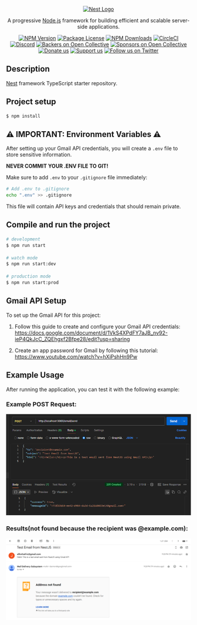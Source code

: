 <p align="center">
  <a href="http://nestjs.com/" target="blank"><img src="https://nestjs.com/img/logo-small.svg" width="120" alt="Nest Logo" /></a>
</p>

[circleci-image]: https://img.shields.io/circleci/build/github/nestjs/nest/master?token=abc123def456
[circleci-url]: https://circleci.com/gh/nestjs/nest

  <p align="center">A progressive <a href="http://nodejs.org" target="_blank">Node.js</a> framework for building efficient and scalable server-side applications.</p>
    <p align="center">
<a href="https://www.npmjs.com/~nestjscore" target="_blank"><img src="https://img.shields.io/npm/v/@nestjs/core.svg" alt="NPM Version" /></a>
<a href="https://www.npmjs.com/~nestjscore" target="_blank"><img src="https://img.shields.io/npm/l/@nestjs/core.svg" alt="Package License" /></a>
<a href="https://www.npmjs.com/~nestjscore" target="_blank"><img src="https://img.shields.io/npm/dm/@nestjs/common.svg" alt="NPM Downloads" /></a>
<a href="https://circleci.com/gh/nestjs/nest" target="_blank"><img src="https://img.shields.io/circleci/build/github/nestjs/nest/master" alt="CircleCI" /></a>
<a href="https://discord.gg/G7Qnnhy" target="_blank"><img src="https://img.shields.io/badge/discord-online-brightgreen.svg" alt="Discord"/></a>
<a href="https://opencollective.com/nest#backer" target="_blank"><img src="https://opencollective.com/nest/backers/badge.svg" alt="Backers on Open Collective" /></a>
<a href="https://opencollective.com/nest#sponsor" target="_blank"><img src="https://opencollective.com/nest/sponsors/badge.svg" alt="Sponsors on Open Collective" /></a>
  <a href="https://paypal.me/kamilmysliwiec" target="_blank"><img src="https://img.shields.io/badge/Donate-PayPal-ff3f59.svg" alt="Donate us"/></a>
    <a href="https://opencollective.com/nest#sponsor"  target="_blank"><img src="https://img.shields.io/badge/Support%20us-Open%20Collective-41B883.svg" alt="Support us"></a>
  <a href="https://twitter.com/nestframework" target="_blank"><img src="https://img.shields.io/twitter/follow/nestframework.svg?style=social&label=Follow" alt="Follow us on Twitter"></a>
</p>
  <!--[![Backers on Open Collective](https://opencollective.com/nest/backers/badge.svg)](https://opencollective.com/nest#backer)
  [![Sponsors on Open Collective](https://opencollective.com/nest/sponsors/badge.svg)](https://opencollective.com/nest#sponsor)-->

## Description

[Nest](https://github.com/nestjs/nest) framework TypeScript starter repository.

## Project setup

```bash
$ npm install
```

## ⚠️ IMPORTANT: Environment Variables ⚠️

After setting up your Gmail API credentials, you will create a `.env` file to store sensitive information.

**NEVER COMMIT YOUR .ENV FILE TO GIT!**

Make sure to add `.env` to your `.gitignore` file immediately:

```bash
# Add .env to .gitignore
echo ".env" >> .gitignore
```

This file will contain API keys and credentials that should remain private.

## Compile and run the project

```bash
# development
$ npm run start

# watch mode
$ npm run start:dev

# production mode
$ npm run start:prod
```

## Gmail API Setup

To set up the Gmail API for this project:

1. Follow this guide to create and configure your Gmail API credentials:
   https://docs.google.com/document/d/1VkS4XPdFY7aJB_nv92-ieP4QkJcC_ZQEhgxf2Bfpe28/edit?usp=sharing

2. Create an app password for Gmail by following this tutorial:
   https://www.youtube.com/watch?v=hXiPshHn9Pw

## Example Usage

After running the application, you can test it with the following example:

### Example POST Request:

<img src="./image/image1.png" alt="Example POST Request" width="600" />

### Results(not found because the recipient was @example.com):

<img src="./image/image2.png" alt="Example POST Request" width="600" />

